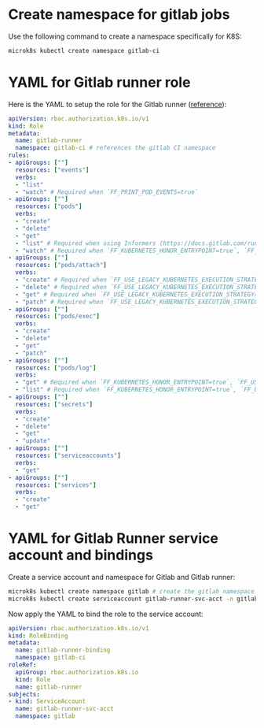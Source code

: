 # Create namespace for gitlab jobs
Use the following command to create a namespace specifically for K8S:
```sh
microk8s kubectl create namespace gitlab-ci
```

# YAML for Gitlab runner role

Here is the YAML to setup the role for the Gitlab runner ([reference](https://docs.gitlab.com/runner/executors/kubernetes/#configure-runner-api-permissions)):
```yaml
apiVersion: rbac.authorization.k8s.io/v1
kind: Role
metadata:
  name: gitlab-runner
  namespace: gitlab-ci # references the gitlab CI namespace
rules:
- apiGroups: [""]
  resources: ["events"]
  verbs:
  - "list"
  - "watch" # Required when `FF_PRINT_POD_EVENTS=true`
- apiGroups: [""]
  resources: ["pods"]
  verbs:
  - "create"
  - "delete"
  - "get"
  - "list" # Required when using Informers (https://docs.gitlab.com/runner/executors/kubernetes/#informers)
  - "watch" # Required when `FF_KUBERNETES_HONOR_ENTRYPOINT=true`, `FF_USE_LEGACY_KUBERNETES_EXECUTION_STRATEGY=false`, using Informers (https://docs.gitlab.com/runner/executors/kubernetes/#informers)
- apiGroups: [""]
  resources: ["pods/attach"]
  verbs:
  - "create" # Required when `FF_USE_LEGACY_KUBERNETES_EXECUTION_STRATEGY=false`
  - "delete" # Required when `FF_USE_LEGACY_KUBERNETES_EXECUTION_STRATEGY=false`
  - "get" # Required when `FF_USE_LEGACY_KUBERNETES_EXECUTION_STRATEGY=false`
  - "patch" # Required when `FF_USE_LEGACY_KUBERNETES_EXECUTION_STRATEGY=false`
- apiGroups: [""]
  resources: ["pods/exec"]
  verbs:
  - "create"
  - "delete"
  - "get"
  - "patch"
- apiGroups: [""]
  resources: ["pods/log"]
  verbs:
  - "get" # Required when `FF_KUBERNETES_HONOR_ENTRYPOINT=true`, `FF_USE_LEGACY_KUBERNETES_EXECUTION_STRATEGY=false`, `FF_WAIT_FOR_POD_TO_BE_REACHABLE=true`
  - "list" # Required when `FF_KUBERNETES_HONOR_ENTRYPOINT=true`, `FF_USE_LEGACY_KUBERNETES_EXECUTION_STRATEGY=false`
- apiGroups: [""]
  resources: ["secrets"]
  verbs:
  - "create"
  - "delete"
  - "get"
  - "update"
- apiGroups: [""]
  resources: ["serviceaccounts"]
  verbs:
  - "get"
- apiGroups: [""]
  resources: ["services"]
  verbs:
  - "create"
  - "get"
```

# YAML for Gitlab Runner service account and bindings
Create a service account and namespace for Gitlab and Gitlab runner:
```sh
microk8s kubectl create namespace gitlab # create the gitlab namespace if not exists
microk8s kubectl create serviceaccount gitlab-runner-svc-acct -n gitlab # create empty service account
```

Now apply the YAML to bind the role to the service account:
```yaml
apiVersion: rbac.authorization.k8s.io/v1
kind: RoleBinding
metadata:
  name: gitlab-runner-binding
  namespace: gitlab-ci
roleRef:
  apiGroup: rbac.authorization.k8s.io
  kind: Role
  name: gitlab-runner
subjects:
- kind: ServiceAccount
  name: gitlab-runner-svc-acct
  namespace: gitlab
```